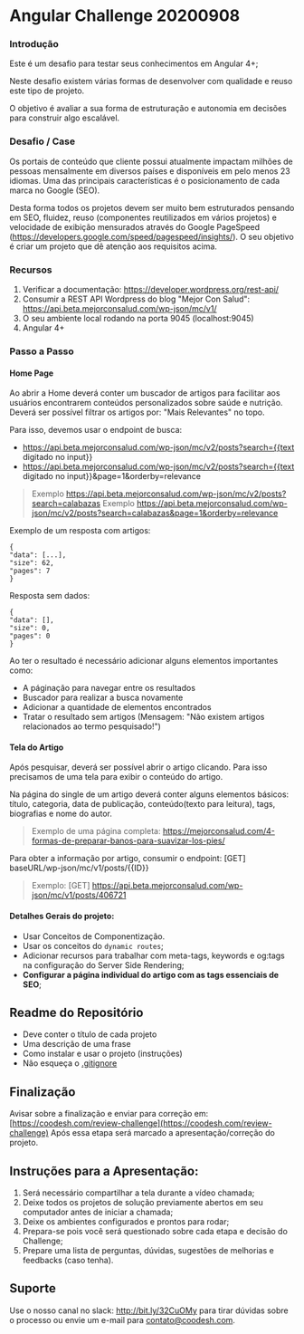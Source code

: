 # Angular Challenge 20200908

### Introdução

Este é um desafio para testar seus conhecimentos em Angular 4+;

Neste desafio existem várias formas de desenvolver com qualidade e reuso este tipo de projeto. 

O objetivo é avaliar a sua forma de estruturação e autonomia em decisões para construir algo escalável.

### Desafio / Case

Os portais de conteúdo que cliente possui atualmente impactam milhões de pessoas mensalmente em diversos países e disponíveis em pelo menos 23 idiomas. 
Uma das principais características é o posicionamento de cada marca no Google (SEO). 

Desta forma todos os projetos devem ser muito bem estruturados pensando em SEO, fluidez, reuso (componentes reutilizados em vários projetos) e velocidade de exibição mensurados através do Google PageSpeed (https://developers.google.com/speed/pagespeed/insights/). 
O seu objetivo é criar um projeto que dê atenção aos requisitos acima. 

### Recursos

1. Verificar a documentação: https://developer.wordpress.org/rest-api/ 
2. Consumir a REST API Wordpress do blog "Mejor Con Salud": https://api.beta.mejorconsalud.com/wp-json/mc/v1/ 
3. O seu ambiente local rodando na porta 9045 (localhost:9045)
4. Angular 4+

### Passo a Passo

#### Home Page

Ao abrir a Home deverá conter um buscador de artigos para facilitar aos usuários encontrarem conteúdos personalizados sobre saúde e nutrição.
Deverá ser possível filtrar os artigos por: "Mais Relevantes" no topo.

Para isso, devemos usar o endpoint de busca:

- https://api.beta.mejorconsalud.com/wp-json/mc/v2/posts?search={{text digitado no input}} 
- https://api.beta.mejorconsalud.com/wp-json/mc/v2/posts?search={{text digitado no input}}&page=1&orderby=relevance

> Exemplo https://api.beta.mejorconsalud.com/wp-json/mc/v2/posts?search=calabazas
> Exemplo https://api.beta.mejorconsalud.com/wp-json/mc/v2/posts?search=calabazas&page=1&orderby=relevance

Exemplo de um resposta com artigos:

```
{
"data": [...],
"size": 62,
"pages": 7
}
```

Resposta sem dados:

```
{
"data": [],
"size": 0,
"pages": 0
}
```

Ao ter o resultado é necessário adicionar alguns elementos importantes como:

- A páginação para navegar entre os resultados
- Buscador para realizar a busca novamente
- Adicionar a quantidade de elementos encontrados
- Tratar o resultado sem artigos (Mensagem: "Não existem artigos relacionados ao termo pesquisado!")

#### Tela do Artigo

Após pesquisar, deverá ser possível abrir o artigo clicando. Para isso precisamos de uma tela para exibir o conteúdo do artigo.

Na página do single de um artigo deverá conter alguns elementos básicos: título, categoria, data de publicação, conteúdo(texto para leitura), tags, biografias e nome do autor. 

> Exemplo de uma página completa: https://mejorconsalud.com/4-formas-de-preparar-banos-para-suavizar-los-pies/ 

Para obter a informação por artigo, consumir o endpoint: [GET] baseURL/wp-json/mc/v1/posts/{{ID}}

> Exemplo: [GET] https://api.beta.mejorconsalud.com/wp-json/mc/v1/posts/406721 

#### Detalhes Gerais do projeto:

- Usar Conceitos de Componentização. 
- Usar os conceitos do `dynamic routes`;   
- Adicionar recursos para trabalhar com meta-tags, keywords e og:tags na configuração do Server Side Rendering;
- **Configurar a página individual do artigo com as tags essenciais de SEO**;

## Readme do Repositório
 
- Deve conter o título de cada projeto
- Uma descrição de uma frase
- Como instalar e usar o projeto (instruções)
- Não esqueça o [.gitignore](https://www.toptal.com/developers/gitignore)
 
## Finalização 

Avisar sobre a finalização e enviar para correção em: [https://coodesh.com/review-challenge](https://coodesh.com/review-challenge) 
Após essa etapa será marcado a apresentação/correção do projeto.

## Instruções para a Apresentação: 

1. Será necessário compartilhar a tela durante a vídeo chamada;
2. Deixe todos os projetos de solução previamente abertos em seu computador antes de iniciar a chamada;
3. Deixe os ambientes configurados e prontos para rodar; 
4. Prepara-se pois você será questionado sobre cada etapa e decisão do Challenge;
5. Prepare uma lista de perguntas, dúvidas, sugestões de melhorias e feedbacks (caso tenha).

## Suporte

Use o nosso canal no slack: http://bit.ly/32CuOMy para tirar dúvidas sobre o processo ou envie um e-mail para contato@coodesh.com. 


